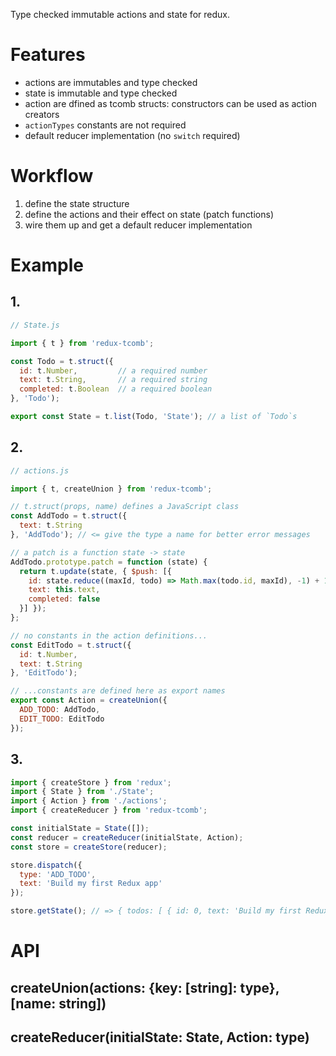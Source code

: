 Type checked immutable actions and state for redux.

# Features

- actions are immutables and type checked
- state is immutable and type checked
- action are dfined as tcomb structs: constructors can be used as action creators
- `actionTypes` constants are not required
- default reducer implementation (no `switch` required)

# Workflow

1. define the state structure
2. define the actions and their effect on state (patch functions)
3. wire them up and get a default reducer implementation

# Example

## 1.

```js
// State.js

import { t } from 'redux-tcomb';

const Todo = t.struct({
  id: t.Number,         // a required number
  text: t.String,       // a required string
  completed: t.Boolean  // a required boolean
}, 'Todo');

export const State = t.list(Todo, 'State'); // a list of `Todo`s
```

## 2.

```js
// actions.js

import { t, createUnion } from 'redux-tcomb';

// t.struct(props, name) defines a JavaScript class
const AddTodo = t.struct({
  text: t.String
}, 'AddTodo'); // <= give the type a name for better error messages

// a patch is a function state -> state
AddTodo.prototype.patch = function (state) {
  return t.update(state, { $push: [{
    id: state.reduce((maxId, todo) => Math.max(todo.id, maxId), -1) + 1,
    text: this.text,
    completed: false
  }] });
};

// no constants in the action definitions...
const EditTodo = t.struct({
  id: t.Number,
  text: t.String
}, 'EditTodo');

// ...constants are defined here as export names
export const Action = createUnion({
  ADD_TODO: AddTodo,
  EDIT_TODO: EditTodo
});
```

## 3.

```js
import { createStore } from 'redux';
import { State } from './State';
import { Action } from './actions';
import { createReducer } from 'redux-tcomb';

const initialState = State([]);
const reducer = createReducer(initialState, Action);
const store = createStore(reducer);

store.dispatch({
  type: 'ADD_TODO',
  text: 'Build my first Redux app'
});

store.getState(); // => { todos: [ { id: 0, text: 'Build my first Redux app', completed: false } ] }
```

# API

## createUnion(actions: {key: [string]: type}, [name: string])

## createReducer(initialState: State, Action: type)